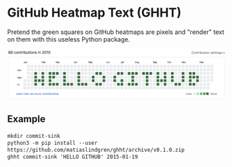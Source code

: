 # GitHub Heatmap Text (GHHT)

Pretend the green squares on GitHub heatmaps are pixels and "render" text on them with this useless Python package.

![alt](./img/screenshot.png "GitHub contribution heatmap with a commit pattern that spells out 'HELLO GITHUB' in capital letters")

## Example

```
mkdir commit-sink
python3 -m pip install --user https://github.com/matiaslindgren/ghht/archive/v0.1.0.zip
ghht commit-sink 'HELLO GITHUB' 2015-01-19
```
